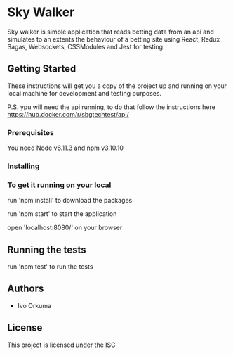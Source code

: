 # Sky Walker

Sky walker is simple application that reads betting data from an api and simulates to an extents the behaviour of a betting site using React, Redux Sagas, Websockets, CSSModules and Jest for testing.

## Getting Started

These instructions will get you a copy of the project up and running on your local machine for development and testing purposes.

P.S. ypu will need the api running, to do that follow the instructions here https://hub.docker.com/r/sbgtechtest/api/

### Prerequisites

You need Node v6.11.3 and npm v3.10.10

### Installing

### To get it running on your local

run 'npm install' to download the packages

run 'npm start' to start the application

open 'localhost:8080/' on your browser

## Running the tests

run 'npm test' to run the tests

## Authors

* Ivo Orkuma

## License

This project is licensed under the ISC
